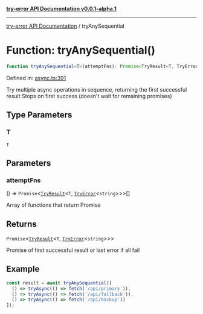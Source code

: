[**try-error API Documentation v0.0.1-alpha.1**](../index.md)

***

[try-error API Documentation](../index.md) / tryAnySequential

# Function: tryAnySequential()

```ts
function tryAnySequential<T>(attemptFns): Promise<TryResult<T, TryError<string>>>;
```

Defined in: [async.ts:391](https://github.com/oconnorjohnson/try-error/blob/e3ae0308069a4fba073f4543d527ad76373db795/src/async.ts#L391)

Try multiple async operations in sequence, returning the first successful result
Stops on first success (doesn't wait for remaining promises)

## Type Parameters

### T

`T`

## Parameters

### attemptFns

() => `Promise`\<[`TryResult`](../type-aliases/TryResult.md)\<`T`, [`TryError`](../interfaces/TryError.md)\<`string`\>\>\>[]

Array of functions that return Promise<TryResult>

## Returns

`Promise`\<[`TryResult`](../type-aliases/TryResult.md)\<`T`, [`TryError`](../interfaces/TryError.md)\<`string`\>\>\>

Promise of first successful result or last error if all fail

## Example

```typescript
const result = await tryAnySequential([
  () => tryAsync(() => fetch('/api/primary')),
  () => tryAsync(() => fetch('/api/fallback')),
  () => tryAsync(() => fetch('/api/backup'))
]);
```
